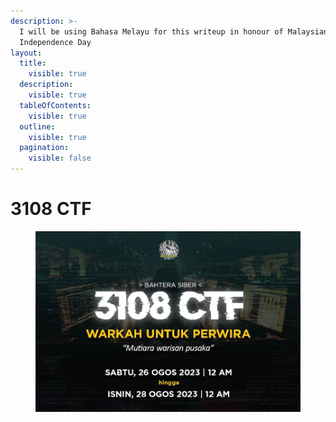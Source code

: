 ```yaml
---
description: >-
  I will be using Bahasa Melayu for this writeup in honour of Malaysian's
  Independence Day
layout:
  title:
    visible: true
  description:
    visible: true
  tableOfContents:
    visible: true
  outline:
    visible: true
  pagination:
    visible: false
---
```


# 3108 CTF

<figure><img src="../../.gitbook/assets/image (37).png" alt=""><figcaption></figcaption></figure>
